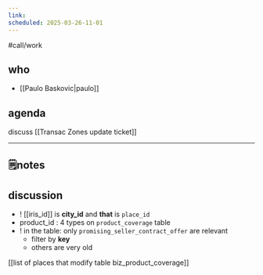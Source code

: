 ```yaml
---
link: 
scheduled: 2025-03-26-11-01
---
```

#call/work

## who
- [[Paulo Baskovic|paulo]]
## agenda

discuss [[Transac Zones update ticket]] 

---
## 🗒notes

## discussion

- ! [[iris_id]] is **city_id** and **that** is `place_id`
- product_id : 4 types on `product_coverage` table
- ! in the table: only `promising_seller_contract_offer` are relevant
	- filter by **key**
	- others are very old

[[list of places that modify table biz_product_coverage]]
